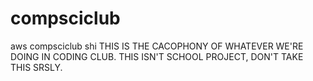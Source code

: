 # compsciclub
aws compsciclub shi
THIS IS THE CACOPHONY OF WHATEVER WE'RE DOING IN CODING CLUB. THIS ISN'T SCHOOL PROJECT, DON'T TAKE THIS SRSLY.
